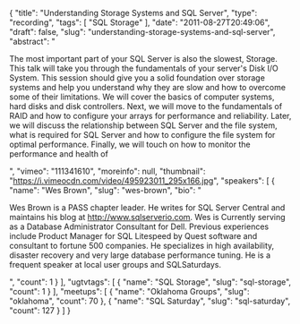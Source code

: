 {
  "title": "Understanding Storage Systems and SQL Server",
  "type": "recording",
  "tags": [
    "SQL Storage"
  ],
  "date": "2011-08-27T20:49:06",
  "draft": false,
  "slug": "understanding-storage-systems-and-sql-server",
  "abstract": "<p>The most important part of your SQL Server is also the slowest, Storage. This talk will take you through the fundamentals of your server's Disk I/O System. This session should give you a solid foundation over storage systems and help you understand why they are slow and how to overcome some of their limitations. We will cover the basics of computer systems, hard disks and disk controllers. Next, we will move to the fundamentals of RAID and how to configure your arrays for performance and reliability. Later, we will discuss the relationship between SQL Server and the file system, what is required for SQL Server and how to configure the file system for optimal performance. Finally, we will touch on how to monitor the performance and health of</p>",
  "vimeo": "111341610",
  "moreinfo": null,
  "thumbnail": "https://i.vimeocdn.com/video/495923011_295x166.jpg",
  "speakers": [
    {
      "name": "Wes Brown",
      "slug": "wes-brown",
      "bio": "<p>Wes Brown is a PASS chapter leader. He writes for SQL Server Central and maintains his blog at http://www.sqlserverio.com. Wes is Currently serving as a Database Administrator Consultant for Dell. Previous experiences include Product Manager for SQL Litespeed by Quest software and consultant to fortune 500 companies. He specializes in high availability, disaster recovery and very large database performance tuning. He is a frequent speaker at local user groups and SQLSaturdays.</p>",
      "count": 1
    }
  ],
  "ugtvtags": [
    {
      "name": "SQL Storage",
      "slug": "sql-storage",
      "count": 1
    }
  ],
  "meetups": [
    {
      "name": "Oklahoma Groups",
      "slug": "oklahoma",
      "count": 70
    },
    {
      "name": "SQL Saturday",
      "slug": "sql-saturday",
      "count": 127
    }
  ]
}